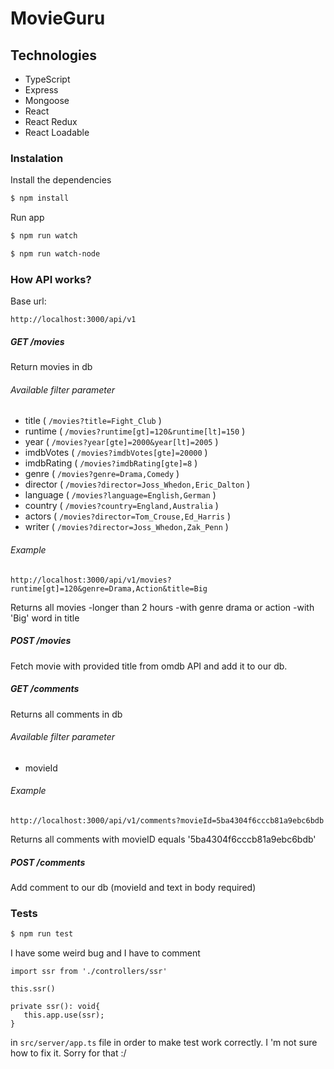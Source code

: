 # MovieGuru


## Technologies

- TypeScript
- Express
- Mongoose
- React
- React Redux
- React Loadable

### Instalation

Install the dependencies

```sh
$ npm install
```

Run app

```sh
$ npm run watch
```

```sh
$ npm run watch-node
```


### How API works?

Base url:
```
http://localhost:3000/api/v1
```

##### GET /movies

 Return movies in db
###### Available filter parameter
 - title ( `/movies?title=Fight_Club` )
 - runtime ( `/movies?runtime[gt]=120&runtime[lt]=150` )
 - year ( `/movies?year[gte]=2000&year[lt]=2005` )
 - imdbVotes ( `/movies?imdbVotes[gte]=20000` )
 - imdbRating ( `/movies?imdbRating[gte]=8` )
 - genre ( `/movies?genre=Drama,Comedy` )
 - director ( `/movies?director=Joss_Whedon,Eric_Dalton` )
 - language ( `/movies?language=English,German` )
 - country ( `/movies?country=England,Australia` )
 - actors ( `/movies?director=Tom_Crouse,Ed_Harris` )
 - writer ( `/movies?director=Joss_Whedon,Zak_Penn` )


 ###### Example

 ```
 http://localhost:3000/api/v1/movies?runtime[gt]=120&genre=Drama,Action&title=Big
 ```

 Returns all movies
 -longer than 2 hours
 -with genre drama or action
 -with 'Big' word in title


 ##### POST /movies
 Fetch movie with provided title from omdb API and add it to our db.

 ##### GET /comments

 Returns all comments in db

 ###### Available filter parameter
 - movieId

 ###### Example

 ```
 http://localhost:3000/api/v1/comments?movieId=5ba4304f6cccb81a9ebc6bdb
 ```

 Returns all comments with movieID equals '5ba4304f6cccb81a9ebc6bdb'


 ##### POST /comments

 Add comment to our db (movieId and text in body required)

### Tests

```sh
$ npm run test
```

I have some weird bug and I have to comment

```
import ssr from './controllers/ssr'

this.ssr()

private ssr(): void{
   this.app.use(ssr);
}
```

in `src/server/app.ts` file in order to make test work correctly.
I 'm not sure how to fix it. Sorry for that :/
